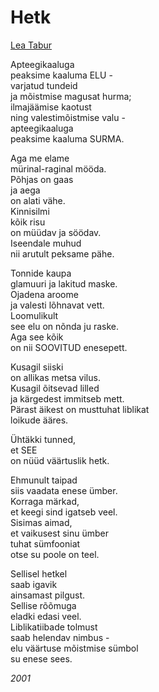 # Hetk

[Lea Tabur](./)

Apteegikaaluga  
peaksime kaaluma ELU -  
varjatud tundeid  
ja mõistmise magusat hurma;  
ilmajäämise kaotust  
ning valestimõistmise valu -  
apteegikaaluga  
peaksime kaaluma SURMA.

Aga me elame  
mürinal-raginal mööda.  
Põhjas on gaas  
ja aega  
on alati vähe.  
Kinnisilmi  
kõik risu  
on müüdav ja söödav.  
Iseendale muhud  
nii arutult peksame pähe.

Tonnide kaupa  
glamuuri ja lakitud maske.  
Ojadena aroome  
ja valesti lõhnavat vett.  
Loomulikult  
see elu on nõnda ju raske.  
Aga see kõik  
on nii SOOVITUD enesepett.

Kusagil siiski  
on allikas metsa vilus.  
Kusagil õitsevad lilled  
ja kärgedest immitseb mett.  
Pärast äikest on musttuhat liblikat  
loikude ääres.

Ühtäkki tunned,  
et SEE  
on nüüd väärtuslik hetk.

Ehmunult taipad  
siis vaadata enese ümber.  
Korraga märkad,  
et keegi sind igatseb veel.  
Sisimas aimad,  
et vaikusest sinu ümber  
tuhat sümfooniat  
otse su poole on teel.

Sellisel hetkel  
saab igavik  
ainsamast pilgust.  
Sellise rõõmuga  
eladki edasi veel.  
Liblikatiibade tolmust  
saab helendav nimbus -  
elu väärtuse mõistmise sümbol  
su enese sees.

_2001_

